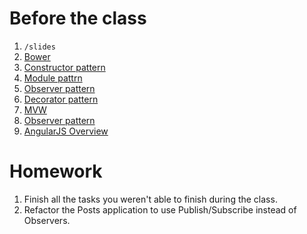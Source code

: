 # Before the class

1. `/slides`
2. [Bower](http://bower.io/)
3. [Constructor pattern](http://addyosmani.com/resources/essentialjsdesignpatterns/book/#constructorpatternjavascript)
4. [Module pattrn](http://addyosmani.com/resources/essentialjsdesignpatterns/book/#modulepatternjavascript)
5. [Observer pattern](http://addyosmani.com/resources/essentialjsdesignpatterns/book/#observerpatternjavascript)
6. [Decorator pattern](http://addyosmani.com/resources/essentialjsdesignpatterns/book/#decoratorpatternjavascript)
7. [MVW](http://addyosmani.com/resources/essentialjsdesignpatterns/book/#detailmvcmvp)
8. [Observer pattern](http://addyosmani.com/resources/essentialjsdesignpatterns/book/#observerpatternjquery)
9. [AngularJS Overview](http://blog.mgechev.com/2014/05/08/angularjs-in-patterns-part-1-overview-of-angularjs/)

# Homework

1. Finish all the tasks you weren't able to finish during the class.
2. Refactor the Posts application to use Publish/Subscribe instead of Observers.
